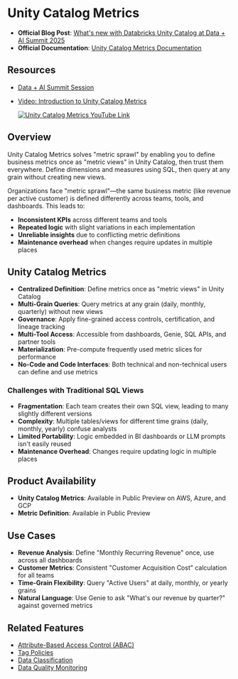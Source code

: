# Unity Catalog Metrics

- **Official Blog Post**: [What's new with Databricks Unity Catalog at Data + AI Summit 2025](https://www.databricks.com/blog/whats-new-databricks-unity-catalog-data-ai-summit-2025)
- **Official Documentation**: [Unity Catalog Metrics Documentation](https://docs.databricks.com/uc-metrics)

## Resources
- [Data + AI Summit Session](https://www.databricks.com/dataaisummit/session/introduction-unity-catalog-metrics-define-your-business-metrics-once)
- [Video: Introduction to Unity Catalog Metrics](https://www.youtube.com/watch?v=gMCFWSTgUoQ)

   [![Unity Catalog Metrics YouTube Link](https://img.youtube.com/vi/gMCFWSTgUoQ/mqdefault.jpg)](https://www.youtube.com/watch?v=gMCFWSTgUoQ)

## Overview

Unity Catalog Metrics solves "metric sprawl" by enabling you to define business metrics once as "metric views" in Unity Catalog, then trust them everywhere. Define dimensions and measures using SQL, then query at any grain without creating new views.

Organizations face "metric sprawl"—the same business metric (like revenue per active customer) is defined differently across teams, tools, and dashboards. This leads to:
- **Inconsistent KPIs** across different teams and tools
- **Repeated logic** with slight variations in each implementation
- **Unreliable insights** due to conflicting metric definitions
- **Maintenance overhead** when changes require updates in multiple places




## Unity Catalog Metrics
- **Centralized Definition**: Define metrics once as "metric views" in Unity Catalog
- **Multi-Grain Queries**: Query metrics at any grain (daily, monthly, quarterly) without new views
- **Governance**: Apply fine-grained access controls, certification, and lineage tracking
- **Multi-Tool Access**: Accessible from dashboards, Genie, SQL APIs, and partner tools
- **Materialization**: Pre-compute frequently used metric slices for performance
- **No-Code and Code Interfaces**: Both technical and non-technical users can define and use metrics

### Challenges with Traditional SQL Views
- **Fragmentation**: Each team creates their own SQL view, leading to many slightly different versions
- **Complexity**: Multiple tables/views for different time grains (daily, monthly, yearly) confuse analysts
- **Limited Portability**: Logic embedded in BI dashboards or LLM prompts isn't easily reused
- **Maintenance Overhead**: Changes require updating logic in multiple places

## Product Availability
- **Unity Catalog Metrics**: Available in Public Preview on AWS, Azure, and GCP
- **Metric Definition**: Available in Public Preview

## Use Cases

- **Revenue Analysis**: Define "Monthly Recurring Revenue" once, use across all dashboards
- **Customer Metrics**: Consistent "Customer Acquisition Cost" calculation for all teams
- **Time-Grain Flexibility**: Query "Active Users" at daily, monthly, or yearly grains
- **Natural Language**: Use Genie to ask "What's our revenue by quarter?" against governed metrics

## Related Features
- [Attribute-Based Access Control (ABAC)](../abac/)
- [Tag Policies](../tag-policies/)
- [Data Classification](../data-classification/)
- [Data Quality Monitoring](../anomaly-detection/) 